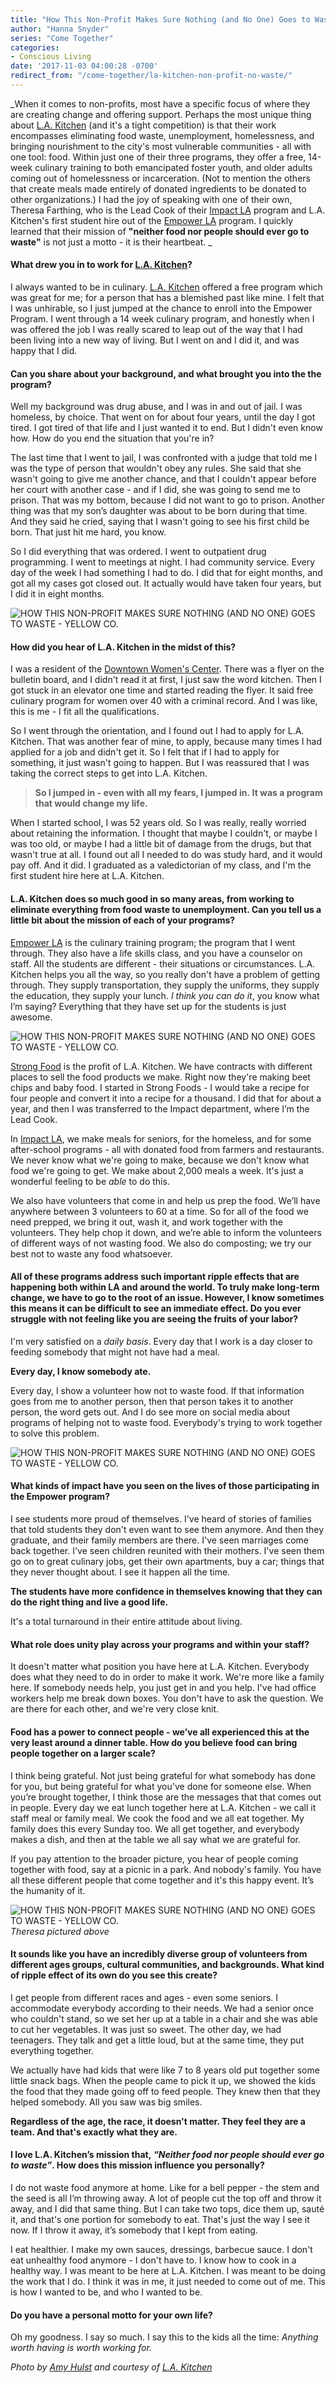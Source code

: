 ```yaml
---
title: "How This Non-Profit Makes Sure Nothing (and No One) Goes to Waste"
author: "Hanna Snyder"
series: "Come Together"
categories:
- Conscious Living
date: '2017-11-03 04:00:28 -0700'
redirect_from: "/come-together/la-kitchen-non-profit-no-waste/"
---
```


_When it comes to non-profits, most have a specific focus of where they are creating change and offering support. Perhaps the most unique thing about [L.A. Kitchen](http://www.lakitchen.org/) (and it's a tight competition) is that their work encompasses eliminating food waste, unemployment, homelessness, and bringing nourishment to the city's most vulnerable communities - all with one tool: food. Within just one of their three programs, they offer a free, 14-week culinary training to both emancipated foster youth, and older adults coming out of homelessness or incarceration. (Not to mention the others that create meals made entirely of donated ingredients to be donated to other organizations.) I had the joy of speaking with one of their own, Theresa Farthing, who is the Lead Cook of their [Impact LA](http://www.lakitchen.org/impact-la/) program and L.A. Kitchen's first student hire out of the [Empower LA](http://www.lakitchen.org/empower-la/) program. I quickly learned that their mission of **"neither food nor people should ever go to waste"** is not just a motto - it is their heartbeat. _

#### **What drew you in to work for [L.A. Kitchen](http://www.lakitchen.org/)?**

I always wanted to be in culinary. [L.A. Kitchen](http://www.lakitchen.org/) offered a free program which was great for me; for a person that has a blemished past like mine. I felt that I was unhirable, so I just jumped at the chance to enroll into the Empower Program. I went through a 14 week culinary program, and honestly when I was offered the job I was really scared to leap out of the way that I had been living into a new way of living. But I went on and I did it, and was happy that I did.

#### **Can you share about your background, and what brought you into the the program?**

Well my background was drug abuse, and I was in and out of jail. I was homeless, by choice. That went on for about four years, until the day I got tired. I got tired of that life and I just wanted it to end. But I didn't even know how. How do you end the situation that you're in?

The last time that I went to jail, I was confronted with a judge that told me I was the type of person that wouldn't obey any rules. She said that she wasn't going to give me another chance, and that I couldn't appear before her court with another case - and if I did, she was going to send me to prison. That was my bottom, because I did not want to go to prison. Another thing was that my son’s daughter was about to be born during that time. And they said he cried, saying that I wasn't going to see his first child be born. That just hit me hard, you know.

So I did everything that was ordered. I went to outpatient drug programming. I went to meetings at night. I had community service. Every day of the week I had something I had to do. I did that for eight months, and got all my cases got closed out. It actually would have taken four years, but I did it in eight months.

![HOW THIS NON-PROFIT MAKES SURE NOTHING (AND NO ONE) GOES TO WASTE - YELLOW CO. ](http://yellowco.co/wp-content/uploads/2017/11/DSC_55046761disco.jpg)

#### **How did you hear of L.A. Kitchen in the midst of this?**

I was a resident of the [Downtown Women's Center](http://www.downtownwomenscenter.org/). There was a flyer on the bulletin board, and I didn't read it at first, I just saw the word kitchen. Then I got stuck in an elevator one time and started reading the flyer. It said free culinary program for women over 40 with a criminal record. And I was like, this is me - I fit all the qualifications.

So I went through the orientation, and I found out I had to apply for L.A. Kitchen. That was another fear of mine, to apply, because many times I had applied for a job and didn't get it. So I felt that if I had to apply for something, it just wasn't going to happen. But I was reassured that I was taking the correct steps to get into L.A. Kitchen.

> **So I jumped in - even with all my fears, I jumped in. It was a program that would change my life.**

When I started school, I was 52 years old. So I was really, really worried about retaining the information. I thought that maybe I couldn't, or maybe I was too old, or maybe I had a little bit of damage from the drugs, but that wasn't true at all. I found out all I needed to do was study hard, and it would pay off. And it did. I graduated as a valedictorian of my class, and I'm the first student hire here at L.A. Kitchen.

#### **L.A. Kitchen does so much good in so many areas, from working to eliminate everything from food waste to unemployment. Can you tell us a little bit about the mission of each of your programs?**

[Empower LA](http://www.lakitchen.org/empower-la/) is the culinary training program; the program that I went through. They also have a life skills class, and you have a counselor on staff. All the students are different - their situations or circumstances. L.A. Kitchen helps you all the way, so you really don't have a problem of getting through. They supply transportation, they supply the uniforms, they supply the education, they supply your lunch. _I think you can do it_, you know what I’m saying? Everything that they have set up for the students is just awesome.

![HOW THIS NON-PROFIT MAKES SURE NOTHING (AND NO ONE) GOES TO WASTE - YELLOW CO. ](http://yellowco.co/wp-content/uploads/2017/11/36599923662_d6bbd6217a_k-1.jpg)

[Strong Food](http://www.lakitchen.org/strong-food/) is the profit of L.A. Kitchen. We have contracts with different places to sell the food products we make. Right now they're making beet chips and baby food. I started in Strong Foods - I would take a recipe for four people and convert it into a recipe for a thousand. I did that for about a year, and then I was transferred to the Impact department, where I’m the Lead Cook.

In [Impact LA](http://www.lakitchen.org/impact-la/), we make meals for seniors, for the homeless, and for some after-school programs - all with donated food from farmers and restaurants. We never know what we're going to make, because we don't know what food we're going to get. We make about 2,000 meals a week. It's just a wonderful feeling to be _able_ to do this.

We also have volunteers that come in and help us prep the food. We’ll have anywhere between 3 volunteers to 60 at a time. So for all of the food we need prepped, we bring it out, wash it, and work together with the volunteers. They help chop it down, and we’re able to inform the volunteers of different ways of not wasting food. We also do composting; we try our best not to waste any food whatsoever.

#### **All of these programs address such important ripple effects that are happening both within LA and around the world. To truly make long-term change, we have to go to the root of an issue. However, I know sometimes this means it can be difficult to see an immediate effect. Do you ever struggle with not feeling like you are seeing the fruits of your labor?**

I'm very satisfied on a _daily basis_. Every day that I work is a day closer to feeding somebody that might not have had a meal.

**Every day, I know somebody ate.**

Every day, I show a volunteer how not to waste food. If that information goes from me to another person, then that person takes it to another person, the word gets out. And I do see more on social media about programs of helping not to waste food. Everybody's trying to work together to solve this problem.

![HOW THIS NON-PROFIT MAKES SURE NOTHING (AND NO ONE) GOES TO WASTE - YELLOW CO. ](http://yellowco.co/wp-content/uploads/2017/11/LA-Kitchen-culinary-school-graduates-megan-witt-photo-76.jpg)

#### **What kinds of impact have you seen on the lives of those participating in the Empower program?**

I see students more proud of themselves. I've heard of stories of families that told students they don't even want to see them anymore. And then they graduate, and their family members are there. I've seen marriages come back together. I've seen children reunited with their mothers. I've seen them go on to great culinary jobs, get their own apartments, buy a car; things that they never thought about. I see it happen all the time.

**The students have more confidence in themselves knowing that they can do the right thing and live a good life.**

It's a total turnaround in their entire attitude about living.

#### **What role does unity play across your programs and within your staff?**

It doesn't matter what position you have here at L.A. Kitchen. Everybody does what they need to do in order to make it work. We're more like a family here. If somebody needs help, you just get in and you help. I've had office workers help me break down boxes. You don't have to ask the question. We are there for each other, and we're very close knit.

#### **Food has a power to connect people - we’ve all experienced this at the very least around a dinner table. How do you believe food can bring people together on a larger scale?**

I think being grateful. Not just being grateful for what somebody has done for you, but being grateful for what you've done for someone else. When you’re brought together, I think those are the messages that that comes out in people. Every day we eat lunch together here at L.A. Kitchen - we call it staff meal or family meal. We cook the food and we all eat together. My family does this every Sunday too. We all get together, and everybody makes a dish, and then at the table we all say what we are grateful for.

If you pay attention to the broader picture, you hear of people coming together with food, say at a picnic in a park. And nobody's family. You have all these different people that come together and it's this happy event. It’s the humanity of it.

![HOW THIS NON-PROFIT MAKES SURE NOTHING (AND NO ONE) GOES TO WASTE - YELLOW CO. ](http://yellowco.co/wp-content/uploads/2017/11/LA-Kitchen-culinary-school-graduates-megan-witt-photo-88-1-2.jpg)_Theresa pictured above_

#### **It sounds like you have an incredibly diverse group of volunteers from different ages groups, cultural communities, and backgrounds. What kind of ripple effect of its own do you see this create?**

I get people from different races and ages - even some seniors. I accommodate everybody according to their needs. We had a senior once who couldn't stand, so we set her up at a table in a chair and she was able to cut her vegetables. It was just so sweet. The other day, we had teenagers. They talk and get a little loud, but at the same time, they put everything together.

We actually have had kids that were like 7 to 8 years old put together some little snack bags. When the people came to pick it up, we showed the kids the food that they made going off to feed people. They knew then that they helped somebody. All you saw was big smiles.

**Regardless of the age, the race, it doesn't matter. They feel they are a team. And that's exactly what they are.**

#### I love L.A. Kitchen’s mission that, *“Neither food nor people should ever go to waste”*. How does this mission influence you personally?

I do not waste food anymore at home. Like for a bell pepper - the stem and the seed is all I’m throwing away. A lot of people cut the top off and throw it away, and I did that same thing. But I can take two tops, dice them up, sauté it, and that's one portion for somebody to eat. That's just the way I see it now. If I throw it away, it’s somebody that I kept from eating.

I eat healthier. I make my own sauces, dressings, barbecue sauce. I don't eat unhealthy food anymore - I don't have to. I know how to cook in a healthy way. I was meant to be here at L.A. Kitchen. I was meant to be doing the work that I do. I think it was in me, it just needed to come out of me. This is how I wanted to be, and who I wanted to be.

#### **Do you have a personal motto for your own life?**

Oh my goodness. I say so much. I say this to the kids all the time: _Anything worth having is worth working for._

_Photo by [Amy Hulst](https://www.instagram.com/amyhulstforpresident/) and courtesy of [L.A. Kitchen](http://www.lakitchen.org/)_
